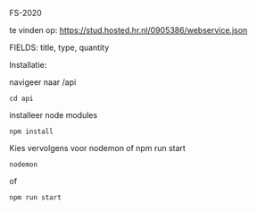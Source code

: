 FS-2020

te vinden op: https://stud.hosted.hr.nl/0905386/webservice.json 

FIELDS: title, type, quantity

Installatie:

navigeer naar /api

`cd api`

installeer node modules

`npm install`

Kies vervolgens voor nodemon of npm run start

`nodemon` 

of

`npm run start`
